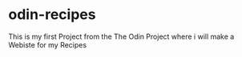 # odin-recipes
This is my first Project from the The Odin Project where i will make a Webiste for my Recipes